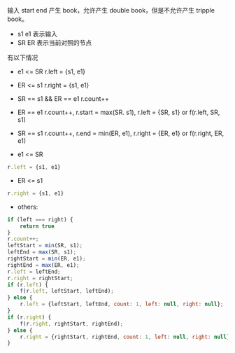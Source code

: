 输入 start end 产生 book，允许产生 double book，但是不允许产生 tripple book。

- s1 e1 表示输入
- SR ER 表示当前对照的节点

有以下情况

- e1 <= SR             r.left = {s1, e1}
- ER <= s1             r.right = {s1, e1}
- SR == s1 && ER == e1 r.count++
- ER == e1             r.count++, r.start = max(SR. s1), r.left = {SR, s1} or f(r.left, SR, s1)
- SR == s1             r.count++, r.end = min(ER, e1), r.right = {ER, e1} or f(r.right, ER, e1)


- e1 <= SR
```javaScript
r.left = {s1, e1}
```
- ER <= s1
```javaScript
r.right = {s1, e1}
```
- others:
```javaScript
if (left === right) {
    return true
}
r.count++;
leftStart = min(SR, s1);
leftEnd = max(SR, s1);
rightStart = min(ER, e1);
rightEnd = max(ER, e1);
r.left = leftEnd;
r.right = rightStart;
if (r.left) {
    f(r.left, leftStart, leftEnd);
} else {
    r.left = {leftStart, leftEnd, count: 1, left: null, right: null};
}
if (r.right) {
    f(r.right, rightStart, rightEnd);
} else {
    r.right = {rightStart, rightEnd, count: 1, left: null, right: null};
}
```